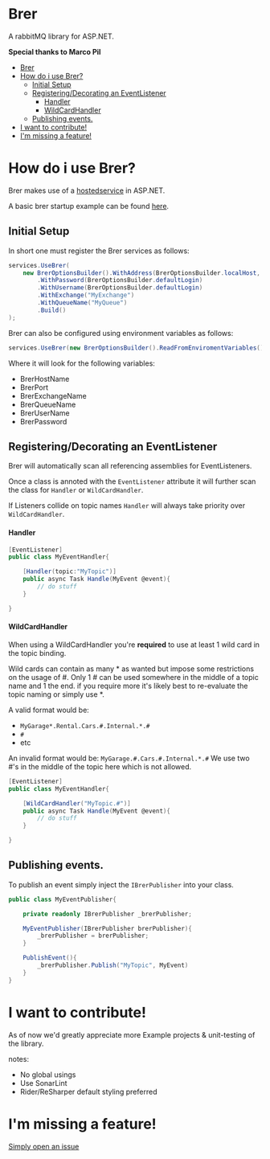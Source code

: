 # Brer

A rabbitMQ library for ASP.NET.

__Special thanks to Marco Pil__

- [Brer](#brer)
- [How do i use Brer?](#how-do-i-use-brer)
  - [Initial Setup](#initial-setup)
  - [Registering/Decorating an EventListener](#registeringdecorating-an-eventlistener)
      - [Handler](#handler)
      - [WildCardHandler](#wildcardhandler)
  - [Publishing events.](#publishing-events)
- [I want to contribute!](#i-want-to-contribute)
- [I'm missing a feature!](#im-missing-a-feature)


# How do i use Brer?
Brer makes use of a [hostedservice](https://learn.microsoft.com/en-us/dotnet/core/extensions/timer-service?pivots=dotnet-6-00) in ASP.NET.


A basic brer startup example can be found [here](https://github.com/karmalegend/Brer/tree/main/Brer/Example%20Project).

## Initial Setup

In short one must register the Brer services as follows:
```C#
services.UseBrer(
    new BrerOptionsBuilder().WithAddress(BrerOptionsBuilder.localHost, BrerOptionsBuilder.defaultPort)
        .WithPassword(BrerOptionsBuilder.defaultLogin)
        .WithUsername(BrerOptionsBuilder.defaultLogin)
        .WithExchange("MyExchange")
        .WithQueueName("MyQueue")
        .Build()
);
```

Brer can also be configured using environment variables as follows:
```C#
services.UseBrer(new BrerOptionsBuilder().ReadFromEnviromentVariables().Build());
```
Where it will look for the following variables:
* BrerHostName
* BrerPort
* BrerExchangeName
* BrerQueueName
* BrerUserName
* BrerPassword


## Registering/Decorating an EventListener
Brer will automatically scan all referencing assemblies for EventListeners.

Once a class is annoted with the ```EventListener``` attribute it will further scan the class for ```Handler``` or ```WildCardHandler```.

If Listeners collide on topic names ```Handler``` will always take priority over ```WildCardHandler```.

#### Handler
```C#
[EventListener]
public class MyEventHandler{

    [Handler(topic:"MyTopic")]
    public async Task Handle(MyEvent @event){
        // do stuff
    }

}
```


#### WildCardHandler

When using a WildCardHandler you're **required** to use at least 1 wild card in the topic binding.

Wild cards can contain as many * as wanted but impose some restrictions on the usage of #.
Only 1 # can be used somewhere in the middle of a topic name and 1 the end. if you require more it's likely best to re-evaluate the topic naming or simply use *.

A valid format would be:
* ```MyGarage*.Rental.Cars.#.Internal.*.#```
* ```#```
* etc

An invalid format would be:
```MyGarage.#.Cars.#.Internal.*.#``` We use two #'s in the middle of the topic here which is not allowed.


```C#
[EventListener]
public class MyEventHandler{

    [WildCardHandler("MyTopic.#")]
    public async Task Handle(MyEvent @event){
        // do stuff
    }

}
```


## Publishing events.

To publish an event simply inject the ```IBrerPublisher``` into your class.
```C#
public class MyEventPublisher{

    private readonly IBrerPublisher _brerPublisher;

    MyEventPublisher(IBrerPublisher brerPublisher){
        _brerPublisher = brerPublisher;
    }

    PublishEvent(){
        _brerPublisher.Publish("MyTopic", MyEvent)
    }
}
```


# I want to contribute!
As of now we'd greatly appreciate more Example projects & unit-testing of the library.

notes: 
- No global usings
- Use SonarLint
- Rider/ReSharper default styling preferred


# I'm missing a feature!
[Simply open an issue](https://github.com/karmalegend/Brer/issues)


